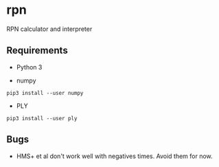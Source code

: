 # rpn

RPN calculator and interpreter

## Requirements

- Python 3

- numpy

``` shell
pip3 install --user numpy
```

- PLY

``` shell
pip3 install --user ply
```

## Bugs

- HMS+ et al don't work well with negatives times.  Avoid them for now.
